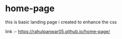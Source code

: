 # home-page
this is basic landing page i created to enhance the css 

link :- https://rahulpanwar05.github.io/home-page/
